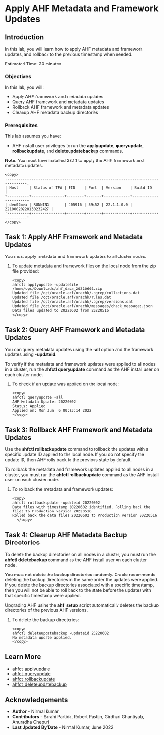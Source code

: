 # Apply AHF Metadata and Framework Updates

## Introduction

In this lab, you will learn how to apply AHF metadata and framework updates, and rollback to the previous timestamp when needed.

Estimated Time: 30 minutes

### Objectives

In this lab, you will:
* Apply AHF framework and metadata updates
* Query AHF framework and metadata updates
* Rollback AHF framework and metadata updates
* Cleanup AHF metadata backup directories

### Prerequisites

This lab assumes you have:
* AHF install user privileges to run the **applyupdate**, **queryupdate**, **rollbackupdate**, and **deleteupdatebackup** commands.

**Note:** You must have installed 22.1.1 to apply the AHF framework and metadata updates.

```
<copy>
.-------------------------------------------------------------------------------.
| Host     | Status of TFA | PID    | Port  | Version    | Build ID             |
+----------+---------------+--------+-------+------------+----------------------+
| den02mwa | RUNNING       | 105916 | 59452 | 22.1.1.0.0 | 22100020220130232427 |
'----------+---------------+--------+-------+------------+----------------------'
</copy>
```

## Task 1: Apply AHF Framework and Metadata Updates

You must apply metadata and framework updates to all cluster nodes.

1. To update metadata and framework files on the local node from the zip file provided:

    ```
    <copy>
    ahfctl applyupdate -updatefile /home/opc/Downloads/ahf_data_20220602.zip
    Updated file /opt/oracle.ahf/orachk/.cgrep/collections.dat
    Updated file /opt/oracle.ahf/orachk/rules.dat
    Updated file /opt/oracle.ahf/orachk/.cgrep/versions.dat
    Updated file /opt/oracle.ahf/orachk/messages/check_messages.json
    Data files updated to 20220602 from 20220516
    </copy>
    ```

## Task 2: Query AHF Framework and Metadata Updates

You can query metadata updates using the **-all** option and the framework updates using **-updateid**.

To verify if the metadata and framework updates were applied to all nodes in a cluster, run the **ahfctl queryupdate** command as the AHF install user on each cluster node.

1. To check if an update was applied on the local node:

    ```
    <copy>
    ahfctl queryupdate -all
    AHF Metadata Update: 20220602
    Status: Applied
    Applied on: Mon Jun  6 00:23:14 2022
    </copy>
    ```

## Task 3: Rollback AHF Framework and Metadata Updates

Use the **ahfctl rollbackupdate** command to rollback the updates with a specific update ID applied to the local node. If you do not specify the update ID, then AHF rolls back to the previous state by default.

To rollback the metadata and framework updates applied to all nodes in a cluster, you must run the **ahfctl rollbackupdate** command as the AHF install user on each cluster node.

1. To rollback the metadata and framework updates:

    ```
    <copy>
    ahfctl rollbackupdate -updateid 20220602
    Data files with timestamp 20220602 identified. Rolling back the files to Production version 20220516
    Rolled back the data files 20220602 to Production version 20220516
	  </copy>
    ```

## Task 4: Cleanup AHF Metadata Backup Directories

To delete the backup directories on all nodes in a cluster, you must run the **ahfctl deletebackup** command as the AHF install user on each cluster node.

You must not delete the backup directories randomly. Oracle recommends deleting the backup directories in the same order the updates were applied. If you delete the backup directories associated with a specific timestamp, then you will not be able to roll back to the state before the updates with that specific timestamp were applied.

Upgrading AHF using the **ahf_setup** script automatically deletes the backup directories of the previous AHF versions.

1. To delete the backup directories:

    ```
    <copy>
    ahfctl deleteupdatebackup -updateid 20220602
    No metadata update applied.
    </copy>
    ```

## Learn More

* [ahfctl applyupdate](https://docs.oracle.com/en/engineered-systems/health-diagnostics/autonomous-health-framework/ahfug/ahfctl-applyupdate.html#GUID-1C582851-0138-419D-8CBC-D9F83B97A6AC)
* [ahfctl queryupdate](https://docs-uat.us.oracle.com/en/engineered-systems/health-diagnostics/autonomous-health-framework/ahfug/ahfctl-queryupdate.html#GUID-C02F4087-184F-4EF7-B94F-8987F9E192B2)
* [ahfctl rollbackupdate](https://docs.oracle.com/en/engineered-systems/health-diagnostics/autonomous-health-framework/ahfug/ahfctl-rollbackupdate.html#GUID-63CC64FF-3D4D-425B-9484-6237D3AC3FD0)
* [ahfctl deleteupdatebackup](https://docs-uat.us.oracle.com/en/engineered-systems/health-diagnostics/autonomous-health-framework/ahfug/ahfctl-deletebackup.html#GUID-154BA5AA-40EF-45BF-8154-B4000718A35D)

## Acknowledgements
* **Author** - Nirmal Kumar
* **Contributors** -  Sarahi Partida, Robert Pastijn, Girdhari Ghantiyala, Anuradha Chepuri
* **Last Updated By/Date** - Nirmal Kumar, June 2022
